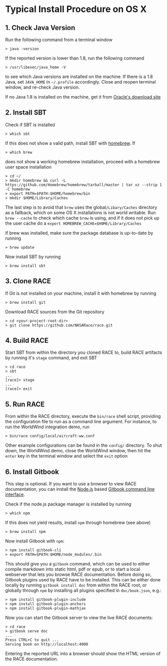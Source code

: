 # Typical Install Procedure on OS X

## 1. Check Java Version
Run the following command from a terminal window

    > java -version

If the reported version is lower than 1.8, run the following command

    > /usr/libexec/java_home -V

to see which Java versions are installed on the machine. If there is a 1.8 Java,
set `JAVA_HOME` in `~/.profile` accordingly. Close and reopen terminal window,
and re-check Java version.

If no Java 1.8 is installed on the machine, get it from [Oracle's download site][jdk]

## 2. Install SBT
Check if SBT is installed

    > which sbt

If this does not show a valid path, install SBT with [homebrew][brew]. If

    > which brew

does not show a working homebrew installation, proceed with a homebrew user
space installation

    > cd ~/
    > mkdir homebrew && curl -L https://github.com/Homebrew/homebrew/tarball/master | tar xz --strip 1 -C homebrew
    > export PATH=$PATH:$HOME/homebrew/bin
    > mkdir $HOME/Library/Caches

The last step is to avoid that `brew` uses the global`/Libary/Caches` directory
as a fallback, which on some OS X installations is not world writable. Run `brew
--cache` to check which cache `brew` is using, and if it does not pick up the
user cache do a `export HOMEBREW_CACHE=$HOME/Library/Caches`

If brew was installed, make sure the package database is up-to-date by running

    > brew update

Now install SBT by running

    > brew install sbt

## 3. Clone RACE
If Git is not installed on your machine, install it with homebrew by running

    > brew install git

Download RACE sources from the Git repository

    > cd <your-project-root-dir>
    > git clone https://github.com/NASARace/race.git


## 4. Build RACE
Start SBT from within the directory you cloned RACE to, build RACE artifacts by
running it's `stage` command, and exit SBT

    > cd race
    > sbt
    ...
    [race]> stage
    ...
    [race]> exit

## 5. Run RACE
From within the RACE directory, execute the `bin/race` shell script, providing
the configuration file to run as a command line argument. For instance, to run
the WorldWind integration demo, run

    > bin/race config/local/aircraft-ww.conf

Other example configurations can be found in the `config/` directory. To shut
down, the WorldWind demo, close the WorldWind window, then hit the `enter` key
in the terminal window and select the `exit` option

## 6. Install Gitbook
This step is optional.
If you want to use a browser to view RACE documentation, you can install the
[Node.js][nodejs] based [Gitbook command line interface][gitbook-cli].

Check if the node.js package manager is installed by running

    > which npm

If this does not yield results, install `npm` through homebrew (see above)

    > brew install npm

Now install Gitbook with `npm`:

    > npm install gitbook-cli
    > export PATH=$PATH:$HOME/node_modules/.bin

This should give you a `gitbook` command, which can be used to either compile
markdown into static html, pdf or epub, or to start a local webserver that lets
you browse RACE documentation. Before doing so, Gitbook plugins used by RACE
have to be installed. This can be either done locally by running `gitbook install doc`
from within the RACE root, or globally through `npm` by installing all plugins
specified in `doc/book.json`, e.g.:

    > npm install gitbook-plugin-include
    > npm install gitbook-plugin-anchors
    > npm install gitbook-plugin-mathjax

Now you can start the Gitbook server to view the live RACE documents:

    > cd race
    > gitbook serve doc
    ...
    Press CTRL+C to quit ...
    Serving book on http://localhost:4000

Entering the reported URL into a browser should show the HTML version of the
RACE documentation.


[jdk]: http://www.oracle.com/technetwork/java/javase/downloads/jdk8-downloads-2133151.html
[brew]: http://brew.sh/
[nodejs]: http://nodejs.org/
[gitbook-cli]: http://github.com/GitbookIO/gitbook-cli

